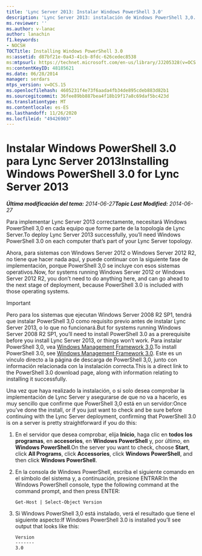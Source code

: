 ```yaml
---
title: 'Lync Server 2013: Instalar Windows PowerShell 3.0'
description: 'Lync Server 2013: instalación de Windows PowerShell 3,0.'
ms.reviewer: ''
ms.author: v-lanac
author: lanachin
f1.keywords:
- NOCSH
TOCTitle: Installing Windows PowerShell 3.0
ms:assetid: d87bf21e-0a43-41cb-8fdc-626cedec8538
ms:mtpsurl: https://technet.microsoft.com/en-us/library/JJ205328(v=OCS.15)
ms:contentKeyID: 48185621
ms.date: 06/28/2014
manager: serdars
mtps_version: v=OCS.15
ms.openlocfilehash: 4605231f4e73f6aada4fb34de895cdeb883d82b1
ms.sourcegitcommit: 36fee89bb887bea4f18b19f17a8c69daf5bc423d
ms.translationtype: MT
ms.contentlocale: es-ES
ms.lasthandoff: 11/26/2020
ms.locfileid: "49426903"
---
```

# <a name="installing-windows-powershell-30-for-lync-server-2013"></a><span data-ttu-id="7ee16-103">Instalar Windows PowerShell 3.0 para Lync Server 2013</span><span class="sxs-lookup"><span data-stu-id="7ee16-103">Installing Windows PowerShell 3.0 for Lync Server 2013</span></span>

<div data-xmlns="http://www.w3.org/1999/xhtml">

<div class="topic" data-xmlns="http://www.w3.org/1999/xhtml" data-msxsl="urn:schemas-microsoft-com:xslt" data-cs="https://msdn.microsoft.com/">

<div data-asp="https://msdn2.microsoft.com/asp">



</div>

<div id="mainSection">

<div id="mainBody"><span data-ttu-id="7ee16-104">

<span> </span></span><span class="sxs-lookup"><span data-stu-id="7ee16-104">

<span> </span></span></span>

<span data-ttu-id="7ee16-105">_**Última modificación del tema:** 2014-06-27_</span><span class="sxs-lookup"><span data-stu-id="7ee16-105">_**Topic Last Modified:** 2014-06-27_</span></span>

<span data-ttu-id="7ee16-106">Para implementar Lync Server 2013 correctamente, necesitará Windows PowerShell 3,0 en cada equipo que forme parte de la topología de Lync Server.</span><span class="sxs-lookup"><span data-stu-id="7ee16-106">To deploy Lync Server 2013 successfully, you’ll need Windows PowerShell 3.0 on each computer that’s part of your Lync Server topology.</span></span>

<span data-ttu-id="7ee16-107">Ahora, para sistemas con Windows Server 2012 o Windows Server 2012 R2, no tiene que hacer nada aquí, y puede continuar con la siguiente fase de implementación, porque PowerShell 3,0 se incluye con esos sistemas operativos.</span><span class="sxs-lookup"><span data-stu-id="7ee16-107">Now, for systems running Windows Server 2012 or Windows Server 2012 R2, you don’t need to do anything here, and can go ahead to the next stage of deployment, because PowerShell 3.0 is included with those operating systems.</span></span>

<div>


> [!IMPORTANT]  
> <span data-ttu-id="7ee16-108">Pero para los sistemas que ejecutan Windows Server 2008 R2 SP1, tendrá que instalar PowerShell 3,0 como requisito previo antes de instalar Lync Server 2013, o lo que no funcionará.</span><span class="sxs-lookup"><span data-stu-id="7ee16-108">But for systems running Windows Server 2008 R2 SP1, you’ll need to install PowerShell 3.0 as a prerequisite before you install Lync Server 2013, or things won’t work.</span></span> <span data-ttu-id="7ee16-109">Para instalar PowerShell 3,0, vea <A href="https://go.microsoft.com/fwlink/p/?linkid=329800">Windows Management Framework 3,0</A>.</span><span class="sxs-lookup"><span data-stu-id="7ee16-109">To install PowerShell 3.0, see <A href="https://go.microsoft.com/fwlink/p/?linkid=329800">Windows Management Framework 3.0</A>.</span></span> <span data-ttu-id="7ee16-110">Este es un vínculo directo a la página de descarga de PowerShell 3,0, junto con información relacionada con la instalación correcta.</span><span class="sxs-lookup"><span data-stu-id="7ee16-110">This is a direct link to the PowerShell 3.0 download page, along with information relating to installing it successfully.</span></span>



</div>

<span data-ttu-id="7ee16-111">Una vez que haya realizado la instalación, o si solo desea comprobar la implementación de Lync Server y asegurarse de que no va a hacerlo, es muy sencillo que confirme que PowerShell 3,0 está en un servidor:</span><span class="sxs-lookup"><span data-stu-id="7ee16-111">Once you’ve done the install, or if you just want to check and be sure before continuing with the Lync Server deployment, confirming that PowerShell 3.0 is on a server is pretty straightforward if you do this:</span></span>

1.  <span data-ttu-id="7ee16-112">En el servidor que desea comprobar, elija **Inicio**, haga clic en **todos los programas**, en **accesorios**, en **Windows PowerShell** y, por último, en **Windows PowerShell**.</span><span class="sxs-lookup"><span data-stu-id="7ee16-112">On the server you want to check, choose **Start**, click **All Programs**, click **Accessories**, click **Windows PowerShell**, and then click **Windows PowerShell**.</span></span>

2.  <span data-ttu-id="7ee16-113">En la consola de Windows PowerShell, escriba el siguiente comando en el símbolo del sistema y, a continuación, presione ENTRAR:</span><span class="sxs-lookup"><span data-stu-id="7ee16-113">In the Windows PowerShell console, type the following command at the command prompt, and then press ENTER:</span></span>
    
        Get-Host | Select-Object Version

3.  <span data-ttu-id="7ee16-114">Si Windows PowerShell 3,0 está instalado, verá el resultado que tiene el siguiente aspecto:</span><span class="sxs-lookup"><span data-stu-id="7ee16-114">If Windows PowerShell 3.0 is installed you’ll see output that looks like this:</span></span>
    
        Version
        -------
        3.0

<span data-ttu-id="7ee16-115"></div>

<span> </span>

</div>

</div>

</span><span class="sxs-lookup"><span data-stu-id="7ee16-115"></div>

<span> </span>

</div>

</div>

</span></span></div>


